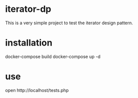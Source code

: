 # iterator-dp
This is a very simple project to test the iterator design pattern.

# installation
docker-compose build
docker-compose up -d

# use
open http://localhost/tests.php

